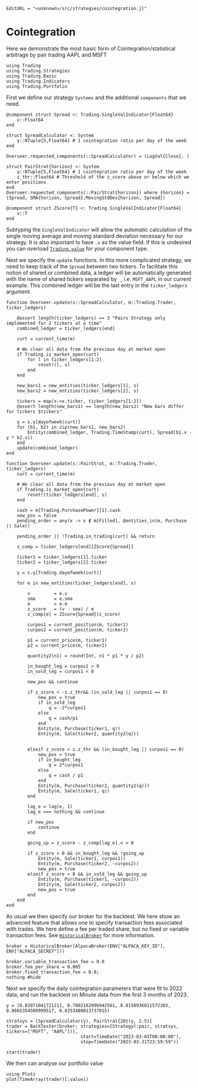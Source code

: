 ```@meta
EditURL = "<unknown>/src/strategies/cointegration.jl"
```

# Cointegration
Here we demonstrate the most basic form of Cointegration/statistical arbitrage by pair trading AAPL and MSFT

````@example cointegration
using Trading
using Trading.Strategies
using Trading.Basic
using Trading.Indicators
using Trading.Portfolio
````

First we define our strategy `Systems` and the additional `components` that we need.

````@example cointegration
@component struct Spread <: Trading.SingleValIndicator{Float64}
    v::Float64
end

struct SpreadCalculator <: System
    γ::NTuple{5,Float64} # 1 cointegration ratio per day of the week
end

Overseer.requested_components(::SpreadCalculator) = (LogVal{Close}, )

struct PairStrat{horizon} <: System
    γ::NTuple{5,Float64} # 1 cointegration ratio per day of the week
    z_thr::Float64 # Threshold of the z_score above or below which we enter positions
end
Overseer.requested_components(::PairStrat{horizon}) where {horizon} = (Spread, SMA{horizon, Spread},MovingStdDev{horizon, Spread})

@component struct ZScore{T} <: Trading.SingleValIndicator{Float64}
    v::T
end
````

Subtyping the `SingleValIndicator` will allow the automatic calculation of the single moving average and moving standard deviation necessary for our strategy.
It is also important to have `.v` as the value field.
If this is undesired you can overload [`Trading.value`](@ref) for your component type.

Next we specify the `update` functions.
In this more complicated strategy, we need to keep track of the `Spread` between two tickers.
To facilitate this notion of shared or combined data, a ledger will be automatically generated
with the name of shared tickers separated by `_`, i.e. `MSFT_AAPL` in our current example.
This combined ledger will be the last entry in the `ticker_ledgers` argument.

````@example cointegration
function Overseer.update(s::SpreadCalculator, m::Trading.Trader, ticker_ledgers)

    @assert length(ticker_ledgers) == 3 "Pairs Strategy only implemented for 2 tickers at a time"
    combined_ledger = ticker_ledgers[end]

    curt = current_time(m)

    # We clear all data from the previous day at market open
    if Trading.is_market_open(curt)
        for l in ticker_ledgers[1:2]
            reset!(l, s)
        end
    end

    new_bars1 = new_entities(ticker_ledgers[1], s)
    new_bars2 = new_entities(ticker_ledgers[2], s)

    tickers = map(x->x.ticker, ticker_ledgers[1:2])
    @assert length(new_bars1) == length(new_bars2) "New bars differ for tickers $tickers"

    γ = s.γ[dayofweek(curt)]
    for (b1, b2) in zip(new_bars1, new_bars2)
        Entity(combined_ledger, Trading.TimeStamp(curt), Spread(b1.v - γ * b2.v))
    end
    update(combined_ledger)
end

function Overseer.update(s::PairStrat, m::Trading.Trader, ticker_ledgers)
    curt = current_time(m)

    # We clear all data from the previous day at market open
    if Trading.is_market_open(curt)
        reset!(ticker_ledgers[end], s)
    end

    cash = m[Trading.PurchasePower][1].cash
    new_pos = false
    pending_order = any(x -> x ∉ m[Filled], @entities_in(m, Purchase || Sale))

    pending_order || !Trading.in_trading(curt) && return

    z_comp = ticker_ledgers[end][ZScore{Spread}]

    ticker1 = ticker_ledgers[1].ticker
    ticker2 = ticker_ledgers[2].ticker

    γ = s.γ[Trading.dayofweek(curt)]

    for e in new_entities(ticker_ledgers[end], s)

        v         = e.v
        sma       = e.sma
        σ         = e.σ
        z_score   = (v - sma) / σ
        z_comp[e] = ZScore{Spread}(z_score)

        curpos1 = current_position(m, ticker1)
        curpos2 = current_position(m, ticker2)

        p1 = current_price(m, ticker1)
        p2 = current_price(m, ticker2)

        quantity2(n1) = round(Int, n1 * p1 * γ / p2)

        in_bought_leg = curpos1 > 0
        in_sold_leg = curpos1 < 0

        new_pos && continue

        if z_score < -s.z_thr&& (in_sold_leg || curpos1 == 0)
            new_pos = true
            if in_sold_leg
                q = -2*curpos1
            else
                q = cash/p1
            end
            Entity(m, Purchase(ticker1, q))
            Entity(m, Sale(ticker2, quantity2(q)))


        elseif z_score > s.z_thr && (in_bought_leg || curpos1 == 0)
            new_pos = true
            if in_bought_leg
                q = 2*curpos1
            else
                q = cash / p1
            end
            Entity(m, Purchase(ticker2, quantity2(q)))
            Entity(m, Sale(ticker1, q))
        end

        lag_e = lag(e, 1)
        lag_e === nothing && continue

        if new_pos
            continue
        end

        going_up = z_score - z_comp[lag_e].v > 0

        if z_score > 0 && in_bought_leg && !going_up
            Entity(m, Sale(ticker1, curpos1))
            Entity(m, Purchase(ticker2, -curpos2))
            new_pos = true
        elseif z_score < 0 && in_sold_leg && going_up
            Entity(m, Purchase(ticker1, -curpos1))
            Entity(m, Sale(ticker2, curpos2))
            new_pos = true
        end
    end
end
````

As usual we then specify our broker for the backtest.
We here show an advanced feature that allows one to specify transaction fees
associated with trades. We here define a fee per traded share, but no fixed or variable
transaction fees. See [`HistoricalBroker`](@ref) for more information.

````@example cointegration
broker = HistoricalBroker(AlpacaBroker(ENV["ALPACA_KEY_ID"], ENV["ALPACA_SECRET"]))

broker.variable_transaction_fee = 0.0
broker.fee_per_share = 0.005
broker.fixed_transaction_fee = 0.0;
nothing #hide
````

Next we specify the daily cointegration parameters that were fit to 2022 data, and run the backtest on Minute data from the first 3 months of 2023.

````@example cointegration
γ = (0.83971041721211, 0.7802162996942561, 0.8150936011572303, 0.8665354500999517, 0.8253480013737815)

stratsys = [SpreadCalculator(γ), PairStrat{20}(γ, 2.5)]
trader = BackTester(broker; strategies=[Strategy(:pair, stratsys, tickers=["MSFT", "AAPL"])],
                            start=TimeDate("2023-03-01T00:00:00"),
                            stop=TimeDate("2023-03-31T23:59:59"))

start(trader)
````

We then can analyse our portfolio value

````@example cointegration
using Plots
plot(TimeArray(trader)[:value])
````

